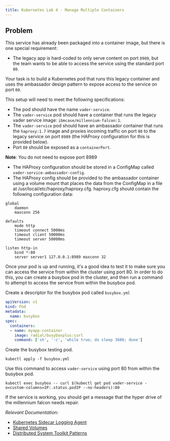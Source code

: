 ```yaml
---
title: Kubernetes Lab 4 - Manage Multiple Containers
---
```


## Problem

This service has already been packaged into a container image, but there is one special requirement:
 - The legacy app is hard-coded to only serve content on port `8989`, but the team wants to be able to access the service using the standard port `80`.

Your task is to build a Kubernetes pod that runs this legacy container and uses the ambassador design pattern to expose access to the service on port `80`.

This setup will need to meet the following specifications:

- The pod should have the name `vader-service`.
- The `vader-service` pod should have a container that runs the legacy vader service image: `ibmcase/millennium-falcon:1`.
- The `vader-service` pod should have an ambassador container that runs the `haproxy:1.7` image and proxies incoming traffic on port `80` to the legacy service on port `8989` (the HAProxy configuration for this is provided below).
- Port `80` should be exposed as a `containerPort`.


<InlineNotification>

**Note**: You do not need to expose port 8989

</InlineNotification>

- The HAProxy configuration should be stored in a ConfigMap called `vader-service-ambassador-config`.
- The HAProxy config should be provided to the ambassador container using a volume mount that places the data from the ConfigMap in a file at /usr/local/etc/haproxy/haproxy.cfg.
haproxy.cfg should contain the following configuration data:

```
global
    daemon
    maxconn 256

defaults
    mode http
    timeout connect 5000ms
    timeout client 50000ms
    timeout server 50000ms

listen http-in
    bind *:80
    server server1 127.0.0.1:8989 maxconn 32
```

Once your pod is up and running, it's a good idea to test it to make sure you can access the service from within the cluster using port 80. In order to do this, you can create a busybox pod in the cluster, and then run a command to attempt to access the service from within the busybox pod.

Create a descriptor for the busybox pod called `busybox.yml`

```yaml
apiVersion: v1
kind: Pod
metadata:
  name: busybox
spec:
  containers:
  - name: myapp-container
    image: radial/busyboxplus:curl
    command: ['sh', '-c', 'while true; do sleep 3600; done']
```

Create the busybox testing pod.
```
kubectl apply -f busybox.yml
```

Use this command to access `vader-service` using port 80 from within the busybox pod.
```
kubectl exec busybox -- curl $(kubectl get pod vader-service -o=custom-columns=IP:.status.podIP --no-headers):80
```

If the service is working, you should get a message that the hyper drive of the millennium falcon needs repair.

*Relevant Documentation:*
- [Kubernetes Sidecar Logging Agent](https://kubernetes.io/docs/concepts/cluster-administration/logging/#using-a-sidecar-container-with-the-logging-agent)
- [Shared Volumes](https://kubernetes.io/docs/tasks/access-application-cluster/communicate-containers-same-pod-shared-volume/)
- [Distributed System Toolkit Patterns](https://kubernetes.io/blog/2015/06/the-distributed-system-toolkit-patterns/)
